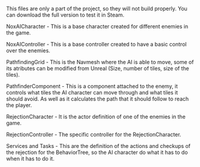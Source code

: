 This files are only a part of the project, so they will not build properly. You can download the full version to test it in Steam.

NoxAICharacter - This is a base character created for different enemies in the game.

NoxAIController - This is a base controller created to have a basic control over the enemies.

PathfindingGrid - This is the Navmesh where the AI is able to move, some of its atributes can be modified from Unreal (Size, number of tiles, size of the tiles).

PathfinderComponent - This is a component attached to the enemy, it controls what tiles the AI character can move through and what tiles it should avoid. As well as it calculates the path that it should follow to reach the player.

RejectionCharacter - It is the actor definition of one of the enemies in the game.

RejectionController - The specific controller for the RejectionCharacter.

Services and Tasks - This are the definition of the actions and checkups of the rejection for the BehaviorTree, so the AI character do what it has to do when it has to do it.
